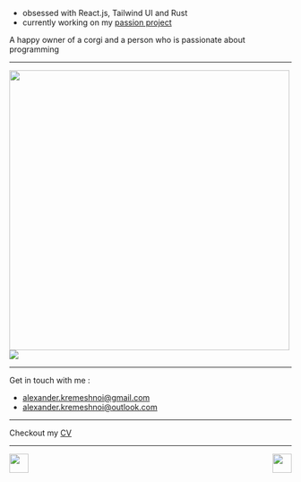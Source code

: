 * obsessed with React.js, Tailwind UI and Rust
* currently working on my [passion project](https://github.com/otakulibrary)

A happy owner of a corgi and a person who is passionate about programming

---
<img align="left" style="width: 500px" src="https://github-readme-stats.vercel.app/api/wakatime/?username=kremeshnoi&v=2" />
<img align="center" src="https://github-readme-stats.vercel.app/api/top-langs/?username=kremeshnoi&langs_count=3" />

----
Get in touch with me : 
- <a href="mailto:alexander.kremeshnoi@gmail.com">alexander.kremeshnoi@gmail.com</a>
- <a href="mailto:alexander.kremeshnoi@outlook.com">alexander.kremeshnoi@outlook.com</a>

---
Checkout my [CV](https://kremeshnoi.github.io)

---
<a href="https://www.codewars.com/users/Alexander%20Kremeshnoi"> <img style="height: 34px" align="right" src="https://www.codewars.com/users/Alexander%20Kremeshnoi/badges/large" /> </a>
<a href="https://publish.obsidian.md/computer-science-vault"> <img style="height: 34px" src="https://img.shields.io/badge/Obsidian-%23483699.svg?style=for-the-badge&logo=obsidian&logoColor=white" /> </a>

